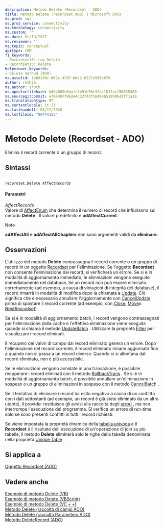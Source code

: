 ```yaml
---
description: Metodo Delete (Recordset - ADO)
title: Metodo Delete (recordset ADO) | Microsoft Docs
ms.prod: sql
ms.prod_service: connectivity
ms.technology: connectivity
ms.custom: ''
ms.date: 01/19/2017
ms.reviewer: ''
ms.topic: conceptual
apitype: COM
f1_keywords:
- Recordset15::raw_Delete
- Recordset15::Delete
helpviewer_keywords:
- Delete method [ADO]
ms.assetid: 1eb9209c-602c-4507-b0c2-6527a599b67d
author: rothja
ms.author: jroth
ms.openlocfilehash: b494885b6dafc7b91b76c37ac1817ac198335360
ms.sourcegitcommit: e700497f962e4c2274df16d9e651059b42ff1a10
ms.translationtype: MT
ms.contentlocale: it-IT
ms.lasthandoff: 08/17/2020
ms.locfileid: "88444153"
---
```

# <a name="delete-method-ado-recordset"></a>Metodo Delete (Recordset - ADO)
Elimina il record corrente o un gruppo di record.  
  
## <a name="syntax"></a>Sintassi  
  
```  
  
recordset.Delete AffectRecords  
```  
  
#### <a name="parameters"></a>Parametri  
 *AffectRecords*  
 Valore di [AffectEnum](../../../ado/reference/ado-api/affectenum.md) che determina il numero di record che influiranno sul metodo **Delete** . Il valore predefinito è **adAffectCurrent**.  
  
> [!NOTE]
>  **adAffectAll** e **adAffectAllChapters** non sono argomenti validi da **eliminare**.  
  
## <a name="remarks"></a>Osservazioni  
 L'utilizzo del metodo **Delete** contrassegna il record corrente o un gruppo di record in un oggetto [Recordset](../../../ado/reference/ado-api/recordset-object-ado.md) per l'eliminazione. Se l'oggetto **Recordset** non consente l'eliminazione dei record, si verificherà un errore. Se si è in modalità di aggiornamento immediato, le eliminazioni vengono eseguite immediatamente nel database. Se un record non può essere eliminato correttamente (ad esempio, a causa di violazioni di integrità del database), il record rimarrà in modalità di modifica dopo la chiamata a [Update](../../../ado/reference/ado-api/update-method.md). Ciò significa che è necessario annullare l'aggiornamento con [CancelUpdate](../../../ado/reference/ado-api/cancelupdate-method-ado.md) prima di spostare il record corrente (ad esempio, con [Close](../../../ado/reference/ado-api/close-method-ado.md), [Move](../../../ado/reference/ado-api/move-method-ado.md)o [NextRecordset](../../../ado/reference/ado-api/nextrecordset-method-ado.md)).  
  
 Se si è in modalità di aggiornamento batch, i record vengono contrassegnati per l'eliminazione dalla cache e l'effettiva eliminazione viene eseguita quando si chiama il metodo [UpdateBatch](../../../ado/reference/ado-api/updatebatch-method.md) . Utilizzare la proprietà [Filter](../../../ado/reference/ado-api/filter-property.md) per visualizzare i record eliminati.  
  
 Il recupero dei valori di campo dal record eliminato genera un errore. Dopo l'eliminazione del record corrente, il record eliminato rimane aggiornato fino a quando non si passa a un record diverso. Quando ci si allontana dal record eliminato, non è più accessibile.  
  
 Se le eliminazioni vengono annidate in una transazione, è possibile recuperare i record eliminati con il metodo [RollbackTrans](../../../ado/reference/ado-api/begintrans-committrans-and-rollbacktrans-methods-ado.md) . Se si è in modalità di aggiornamento batch, è possibile annullare un'eliminazione in sospeso o un gruppo di eliminazioni in sospeso con il metodo [CancelBatch](../../../ado/reference/ado-api/cancelbatch-method-ado.md) .  
  
 Se il tentativo di eliminare i record ha esito negativo a causa di un conflitto con i dati sottostanti (ad esempio, un record è già stato eliminato da un altro utente), il provider restituisce gli avvisi alla raccolta degli [errori](../../../ado/reference/ado-api/errors-collection-ado.md) , ma non interrompe l'esecuzione del programma. Si verifica un errore di run-time solo se sono presenti conflitti in tutti i record richiesti.  
  
 Se viene impostata la proprietà dinamica della [tabella univoca](../../../ado/reference/ado-api/unique-table-unique-schema-unique-catalog-properties-dynamic-ado.md) e il **Recordset** è il risultato dell'esecuzione di un'operazione di join su più tabelle, il metodo **Delete** eliminerà solo le righe della tabella denominata nella proprietà [Unique Table](../../../ado/reference/ado-api/unique-table-unique-schema-unique-catalog-properties-dynamic-ado.md) .  
  
## <a name="applies-to"></a>Si applica a  
 [Oggetto Recordset (ADO)](../../../ado/reference/ado-api/recordset-object-ado.md)  
  
## <a name="see-also"></a>Vedere anche  
 [Esempio di metodo Delete (VB)](../../../ado/reference/ado-api/delete-method-example-vb.md)   
 [Esempio di metodo Delete (VBScript)](../../../ado/reference/ado-api/delete-method-example-vbscript.md)   
 [Esempio di metodo Delete (VC + +)](../../../ado/reference/ado-api/delete-method-example-vc.md)   
 [Metodo Delete (raccolta di campi ADO)](../../../ado/reference/ado-api/delete-method-ado-fields-collection.md)   
 [Metodo Delete (raccolta Parameters ADO)](../../../ado/reference/ado-api/delete-method-ado-parameters-collection.md)   
 [Metodo DeleteRecord (ADO)](../../../ado/reference/ado-api/deleterecord-method-ado.md)

